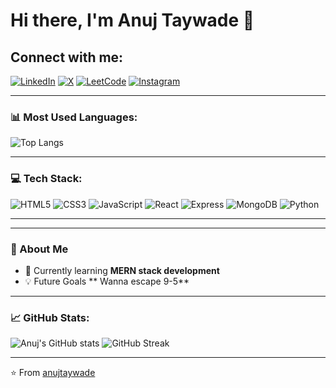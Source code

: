 # Hi there, I'm Anuj Taywade 👋

## Connect with me:
[![LinkedIn](https://img.shields.io/badge/LinkedIn-0077B5?style=for-the-badge&logo=linkedin&logoColor=white)](https://www.linkedin.com/in/anuj-taywade-326881270/)
[![X](https://img.shields.io/badge/X-000000?style=for-the-badge&logo=x&logoColor=white)](https://x.com/Anujjj69)
[![LeetCode](https://img.shields.io/badge/LeetCode-FFA116?style=for-the-badge&logo=leetcode&logoColor=white)](https://leetcode.com/u/anuj_taywade07/)
[![Instagram](https://img.shields.io/badge/Instagram-E4405F?style=for-the-badge&logo=instagram&logoColor=white)](https://www.instagram.com/anuj_taywade07/)

---

### 📊 Most Used Languages:
![Top Langs](https://github-readme-stats.vercel.app/api/top-langs/?username=anujtaywade&layout=compact&theme=tokyonight&border_radius=10)

---

### 💻 Tech Stack:

![HTML5](https://img.shields.io/badge/HTML5-E34F26?style=for-the-badge&logo=html5&logoColor=white)
![CSS3](https://img.shields.io/badge/CSS3-1572B6?style=for-the-badge&logo=css3&logoColor=white)
![JavaScript](https://img.shields.io/badge/JavaScript-323330?style=for-the-badge&logo=javascript&logoColor=F7DF1E)
![React](https://img.shields.io/badge/React-20232A?style=for-the-badge&logo=react&logoColor=61DAFB)
![Express](https://img.shields.io/badge/Express.js-404D59?style=for-the-badge)
![MongoDB](https://img.shields.io/badge/MongoDB-4EA94B?style=for-the-badge&logo=mongodb&logoColor=white)
![Python](https://img.shields.io/badge/Python-3776AB?style=for-the-badge&logo=python&logoColor=white)

---



---

### 🌟 About Me
- 🌱 Currently learning **MERN stack development**
- 💡 Future Goals ** Wanna escape 9-5**



---

### 📈 GitHub Stats:
![Anuj's GitHub stats](https://github-readme-stats.vercel.app/api?username=anujtaywade&show_icons=true&theme=tokyonight&border_radius=10)
![GitHub Streak](https://streak-stats.demolab.com?user=anujtaywade&theme=tokyonight&border_radius=10)

---

⭐️ From [anujtaywade](https://github.com/anujtaywade)
